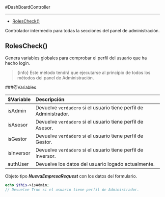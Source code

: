 #DashBoardController

---
- [RolesCheck()](#rolescheck)

Controlador intermedio para todas la secciones del panel de administración.

<a name="index"></a>

## RolesCheck()

Genera variables globales para comprobar el perfil del usuario que ha hecho login.

> {info} Este método tendrá que ejecutarse al principio de todos los métodos del panel de Administración.

###@Variables

| $Variable  | Descripción                                                       |
| ---------- | :---------------------------------------------------------------- |
| isAdmin    | Devuelve `verdadero` si el usuario tiene perfil de Administrador. |
| isAsesor   | Devuelve `verdadero` si el usuario tiene perfil de Asesor.        |
| isGestor   | Devuelve `verdadero` si el usuario tiene perfil de Gestor.        |
| isInversor | Devuelve `verdadero` si el usuario tiene perfil de Inversor.      |
| authUser   | Devuelve los datos del usuario logado actualmente.                |

Objeto tipo ***NuevaEmpresaRequest*** con los datos del formulario.

```php
echo $this->isAdmin;
// Devuelve True si el usuario tiene perfil de Administrador.
```

